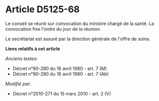 # Article D5125-68

Le conseil se réunit sur convocation du ministre chargé de la santé. La convocation fixe l'ordre du jour de la réunion. 

Le secrétariat est assuré par la           direction générale de l'offre de soins.

**Liens relatifs à cet article**

_Anciens textes_:

  - Décret n°80-280 du 16 avril 1980 - art. 7 (M)
  - Décret n°80-280 du 16 avril 1980 - art. 7 (Ab)

_Modifié par_:

  - Décret n°2010-271 du 15 mars 2010 - art. 2 (V)
